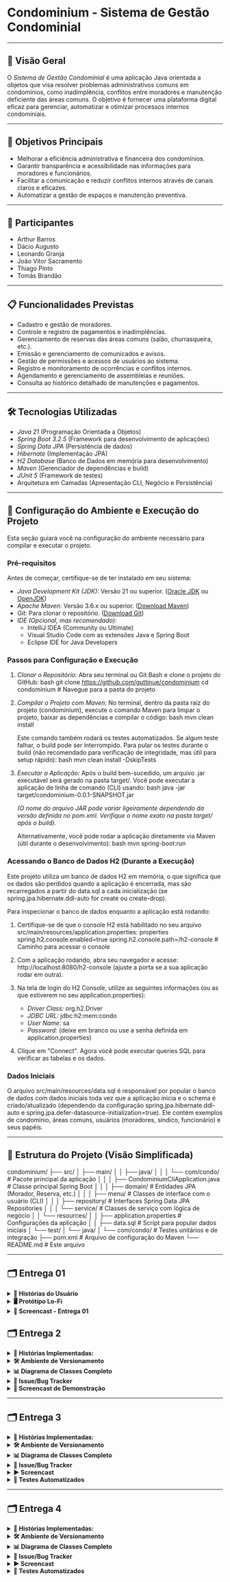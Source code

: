 # Condominium - Sistema de Gestão Condominial

---

## 📌 Visão Geral

O *Sistema de Gestão Condominial* é uma aplicação Java orientada a objetos que visa resolver problemas administrativos comuns em condomínios, como inadimplência, conflitos entre moradores e manutenção deficiente das áreas comuns. O objetivo é fornecer uma plataforma digital eficaz para gerenciar, automatizar e otimizar processos internos condominiais.

---

## 🚀 Objetivos Principais

- Melhorar a eficiência administrativa e financeira dos condomínios.
- Garantir transparência e acessibilidade nas informações para moradores e funcionários.
- Facilitar a comunicação e reduzir conflitos internos através de canais claros e eficazes.
- Automatizar a gestão de espaços e manutenção preventiva.

---

## 👥 Participantes

- Arthur Barros
- Dácio Augusto
- Leonardo Granja  
- João Vitor Sacramento 
- Thiago Pinto  
- Tomás Brandão  
 

---

## 📋 Funcionalidades Previstas

- Cadastro e gestão de moradores.
- Controle e registro de pagamentos e inadimplências.
- Gerenciamento de reservas das áreas comuns (salão, churrasqueira, etc.).
- Emissão e gerenciamento de comunicados e avisos.
- Gestão de permissões e acessos de usuários ao sistema.
- Registro e monitoramento de ocorrências e conflitos internos.
- Agendamento e gerenciamento de assembleias e reuniões.
- Consulta ao histórico detalhado de manutenções e pagamentos.

---

## 🛠 Tecnologias Utilizadas

- *Java 21* (Programação Orientada a Objetos)
- *Spring Boot 3.2.5* (Framework para desenvolvimento de aplicações)
- *Spring Data JPA* (Persistência de dados)
- *Hibernate* (Implementação JPA)
- *H2 Database* (Banco de Dados em memória para desenvolvimento)
- *Maven* (Gerenciador de dependências e build)
- *JUnit 5* (Framework de testes)
- Arquitetura em Camadas (Apresentação CLI, Negócio e Persistência)

---

## 🚀 Configuração do Ambiente e Execução do Projeto

Esta seção guiará você na configuração do ambiente necessário para compilar e executar o projeto.

### Pré-requisitos

Antes de começar, certifique-se de ter instalado em seu sistema:

- *Java Development Kit (JDK):* Versão 21 ou superior. ([Oracle JDK](https://www.oracle.com/java/technologies/downloads/) ou [OpenJDK](https://openjdk.java.net/))
- *Apache Maven:* Versão 3.6.x ou superior. ([Download Maven](https://maven.apache.org/download.cgi))
- *Git:* Para clonar o repositório. ([Download Git](https://git-scm.com/downloads))
- *IDE (Opcional, mas recomendado):*
    - IntelliJ IDEA (Community ou Ultimate)
    - Visual Studio Code com as extensões Java e Spring Boot
    - Eclipse IDE for Java Developers

### Passos para Configuração e Execução

1.  *Clonar o Repositório:*
    Abra seu terminal ou Git Bash e clone o projeto do GitHub:
    bash
    git clone https://github.com/guttinue/condominium
    cd condominium # Navegue para a pasta do projeto
    

2.  *Compilar o Projeto com Maven:*
    No terminal, dentro da pasta raiz do projeto (condominium), execute o comando Maven para limpar o projeto, baixar as dependências e compilar o código:
    bash
    mvn clean install
    
    Este comando também rodará os testes automatizados. Se algum teste falhar, o build pode ser interrompido. Para pular os testes durante o build (não recomendado para verificação de integridade, mas útil para setup rápido):
    bash
    mvn clean install -DskipTests
    

3.  *Executar a Aplicação:*
    Após o build bem-sucedido, um arquivo .jar executável será gerado na pasta target/. Você pode executar a aplicação de linha de comando (CLI) usando:
    bash
    java -jar target/condominium-0.0.1-SNAPSHOT.jar 
    
    *(O nome do arquivo JAR pode variar ligeiramente dependendo da versão definida no pom.xml. Verifique o nome exato na pasta target/ após o build).*

    Alternativamente, você pode rodar a aplicação diretamente via Maven (útil durante o desenvolvimento):
    bash
    mvn spring-boot:run
    

### Acessando o Banco de Dados H2 (Durante a Execução)

Este projeto utiliza um banco de dados H2 em memória, o que significa que os dados são perdidos quando a aplicação é encerrada, mas são recarregados a partir do data.sql a cada inicialização (se spring.jpa.hibernate.ddl-auto for create ou create-drop).

Para inspecionar o banco de dados enquanto a aplicação está rodando:

1.  Certifique-se de que o console H2 está habilitado no seu arquivo src/main/resources/application.properties:
    properties
    spring.h2.console.enabled=true
    spring.h2.console.path=/h2-console # Caminho para acessar o console
    
2.  Com a aplicação rodando, abra seu navegador e acesse: http://localhost:8080/h2-console (ajuste a porta se a sua aplicação rodar em outra).
3.  Na tela de login do H2 Console, utilize as seguintes informações (ou as que estiverem no seu application.properties):
    * *Driver Class:* org.h2.Driver
    * *JDBC URL:* jdbc:h2:mem:condo
    * *User Name:* sa
    * *Password:* (deixe em branco ou use a senha definida em application.properties)
4.  Clique em "Connect". Agora você pode executar queries SQL para verificar as tabelas e os dados.

### Dados Iniciais

O arquivo src/main/resources/data.sql é responsável por popular o banco de dados com dados iniciais toda vez que a aplicação inicia e o schema é criado/atualizado (dependendo da configuração spring.jpa.hibernate.ddl-auto e spring.jpa.defer-datasource-initialization=true). Ele contém exemplos de condomínio, áreas comuns, usuários (moradores, síndico, funcionário) e seus papéis.

---

## 📂 Estrutura do Projeto (Visão Simplificada)

condominium/
├── src/
│   ├── main/
│   │   ├── java/
│   │   │   └── com/condo/  # Pacote principal da aplicação
│   │   │       ├── CondominiumCliApplication.java # Classe principal Spring Boot
│   │   │       ├── domain/         # Entidades JPA (Morador, Reserva, etc.)
│   │   │       ├── menu/           # Classes de interface com o usuário (CLI)
│   │   │       ├── repository/     # Interfaces Spring Data JPA Repositories
│   │   │       └── service/        # Classes de serviço com lógica de negócio
│   │   └── resources/
│   │       ├── application.properties # Configurações da aplicação
│   │       ├── data.sql            # Script para popular dados iniciais
│   └── test/
│       └── java/
│           └── com/condo/      # Testes unitários e de integração
├── pom.xml                 # Arquivo de configuração do Maven
└── README.md               # Este arquivo


---
## 🗂 Entrega 01

<details>
<summary><b>📌 Histórias do Usuário</b></summary>

<br>

| Nº | Perfil                    | História                                     |
|----|---------------------------|----------------------------------------------|
| 1  | Morador                   | Cadastro/Login                               |
| 2  | Morador                   | Reserva de áreas comuns                      |
| 3  | Morador                   | Registro de problemas de manutenção          |
| 4  | Funcionário Administrativo| Cadastro de novos moradores                  |
| 5  | Funcionário Administrativo| Registrar pagamentos das taxas               |
| 6  | Síndico                   | Envio de avisos e comunicados oficiais       |
| 7  | Síndico                   | Agendamento e registro de assembleias        |
| 8  | Morador                   | Consulta histórico financeiro                |

🔗 [Clique aqui para acessar as histórias e seus critérios de aceitação](https://docs.google.com/document/d/1cEao7RFi_IAkyKRBPETrI6R5NwgSLFkRdxgUmrukpas/edit?usp=sharing)

</details>

<details>
<summary><b>🖥 Protótipo Lo-Fi</b></summary>

<br>

📁 *Protótipos iniciais Lo-Fi das principais telas*  
🔗 [Clique aqui para visualizar os protótipos](https://drive.google.com/file/d/1izdiABJx6wsdaE88PcFmbcOxtpXIwX8a/view?usp=sharing)

*Telas prototipadas:*
- Tela de Login  
- Tela Inicial (Dashboard do Morador)  
- Cadastro de Morador  
- Registro de Pagamentos  
- Tela de Reservas das Áreas Comuns  
- Tela de Registro de Manutenção  
- Avisos e Comunicados (Síndico/Admin)  

</details>

<details>
<summary><b>🎥 Screencast - Entrega 01</b></summary>

<br>

▶ *Demonstração das funcionalidades entregues nesta etapa*  
🔗 [Clique aqui para assistir o Screencast](https://youtu.be/sXgaN3N0s4o)

*Conteúdo abordado no Screencast:*
- Apresentação das Histórias do Usuário  
- Explicação rápida dos protótipos Lo-Fi  
- Apresentação dos próximos passos do projeto  

</details>

## 🗂 Entrega 2

<details>
<summary><b>📖 Histórias Implementadas:</b></summary>

- *Cadastro de Moradores e Dependentes* (com persistência em memória)
- *Reserva de Áreas Comuns* (com persistência em memória)
</details>

<details>
<summary><b>🛠 Ambiente de Versionamento</b></summary>

- Ambiente versionado no GitHub com commits frequentes (mínimo semanal).

🔗 [Acesse o histórico de commits aqui](https://github.com/guttinue/condominium/commits/main)
</details>


<details>
<summary><b>📊 Diagrama de Classes Completo</b></summary>

- [Clique aqui para visualizar o Diagrama de Classes em Alta Resolução](./entregas/diagrama_de_classes.png)
</details>

<details>
<summary><b>🐞 Issue/Bug Tracker</b></summary>

⚒ Utilizamos o ClickUp como ferramenta de gerenciamento de Bugs e Tarefas

- [Visualizar o Issue Tracker atualizado aqui](./entregas/issue_tracker.png)
</details>

<details>
<summary><b>🎥 Screencast de Demonstração</b></summary>

▶ Assista o Screencast no YouTube mostrando o uso do sistema implementado nesta entrega:

🔗 [Clique aqui para assistir](https://youtu.be/sGfDrOjskvE)
</details>

---

## 🗂 Entrega 3

<details>
<summary><b>📖 Histórias Implementadas:</b></summary>

- *Reportar problemas de manutenção* 
- *Agendar assembleias e reuniões* 
</details>

<details>
<summary><b>🛠 Ambiente de Versionamento</b></summary>

- Ambiente versionado no GitHub com commits frequentes (mínimo semanal).

🔗 [Acesse o histórico de commits aqui](https://github.com/guttinue/condominium/commits/main)
</details>


<details>
<summary><b>📊 Diagrama de Classes Completo</b></summary>
 
🔗 [Clique aqui para visualizar o Diagrama de Classes em Alta Resolução](./entregas/diagrama_de_classes_new.drawio.png)
</details>

<details>
<summary><b>🐞 Issue/Bug Tracker</b></summary>

⚒ [Clique aqui para visualizar o Issue Tracker atualizado aqui](https://github.com/guttinue/condominium/issues)
</details>

<details>
<summary><b>▶ Screencast</b></summary>

▶ Assista o Screencast no YouTube mostrando o uso do sistema implementado nesta entrega:

🔗 [Clique aqui para assistir](https://www.youtube.com/watch?v=xYrWPnL8QkA)
</details>

<details>
<summary><b>📝 Testes Automatizados</b></summary>


📝 Assista ao vídeo de testes automzatizados no nosso sistema utilizando o Maven

🔗 [Clique aqui para assistir](https://www.youtube.com/watch?v=mtcnFiv77g8)
</details>

---

## 🗂 Entrega 4

<details>
<summary><b>📖 Histórias Implementadas:</b></summary>

- *Registro de visistantes no condomínio* 
- *Cadastro de veículos de moradores*
- *Registro de pagamentos das taxas condominiais*

🔗 [Clique aqui para vizualizar as historias no formato BDD](https://docs.google.com/document/d/1atD3BnABAXsUcRFY7HiJjJL5QWME2WjqwFCLNFSzlHs/edit?usp=sharing)
</details>

<details>
<summary><b>🛠 Ambiente de Versionamento</b></summary>

- Ambiente versionado no GitHub com commits frequentes (mínimo semanal).

🔗 [Acesse o histórico de commits aqui](https://github.com/guttinue/condominium/commits/main)
</details>


<details>
<summary><b>📊 Diagrama de Classes Completo</b></summary>

- [Clique aqui para visualizar o Diagrama de Classes em Alta Resolução](./entregas/diagramaAtualizado.png)
</details>

<details>
<summary><b>🐞 Issue/Bug Tracker</b></summary>
 
⚒ [Clique aqui para visualizar o Issue Tracker atualizado aqui](https://github.com/guttinue/condominium/issues)

</details>

<details>
<summary><b>▶ Screencast</b></summary>

▶ Assista o Screencast no YouTube mostrando o uso do sistema implementado nesta entrega:

🔗 [Clique aqui para assistir]()
</details>

<details>
<summary><b>📝 Testes Automatizados</b></summary>




📝 Assista ao vídeo de testes automzatizados no nosso sistema utilizando o Maven

🔗 [Clique aqui para assistir]()
</details>

